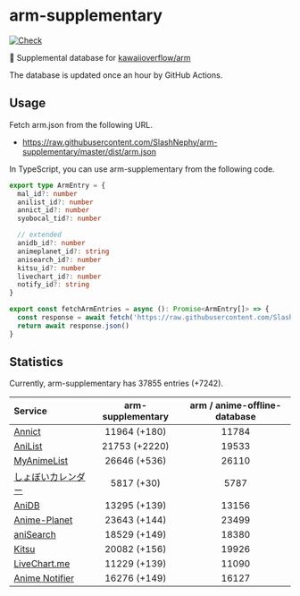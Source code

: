 # arm-supplementary

[![Check](https://github.com/SlashNephy/arm-supplementary/actions/workflows/check-node.yml/badge.svg)](https://github.com/SlashNephy/arm-supplementary/actions/workflows/check-node.yml)

💊 Supplemental database for [kawaiioverflow/arm](https://github.com/kawaiioverflow/arm)

The database is updated once an hour by GitHub Actions.

## Usage

Fetch arm.json from the following URL.

- https://raw.githubusercontent.com/SlashNephy/arm-supplementary/master/dist/arm.json

In TypeScript, you can use arm-supplementary from the following code.

```TypeScript
export type ArmEntry = {
  mal_id?: number
  anilist_id?: number
  annict_id?: number
  syobocal_tid?: number

  // extended
  anidb_id?: number
  animeplanet_id?: string
  anisearch_id?: number
  kitsu_id?: number
  livechart_id?: number
  notify_id?: string
}

export const fetchArmEntries = async (): Promise<ArmEntry[]> => {
  const response = await fetch('https://raw.githubusercontent.com/SlashNephy/arm-supplementary/master/dist/arm.json')
  return await response.json()
}
```

## Statistics

Currently, arm-supplementary has 37855 entries (+7242).

| Service                                     | arm-supplementary | arm / anime-offline-database |
| :------------------------------------------ | :---------------: | :--------------------------: |
| [Annict](https://annict.com)                |   11964 (+180)    |            11784             |
| [AniList](https://anilist.co)               |   21753 (+2220)   |            19533             |
| [MyAnimeList](https://myanimelist.net)      |   26646 (+536)    |            26110             |
| [しょぼいカレンダー](https://cal.syoboi.jp) |    5817 (+30)     |             5787             |
| [AniDB](https://anidb.net)                  |   13295 (+139)    |            13156             |
| [Anime-Planet](https://anime-planet.com)    |   23643 (+144)    |            23499             |
| [aniSearch](https://anisearch.com)          |   18529 (+149)    |            18380             |
| [Kitsu](https://kitsu.io)                   |   20082 (+156)    |            19926             |
| [LiveChart.me](https://livechart.me)        |   11229 (+139)    |            11090             |
| [Anime Notifier](https://notify.moe)        |   16276 (+149)    |            16127             |
